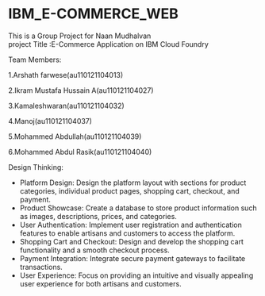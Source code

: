 # IBM_E-COMMERCE_WEB
This is a Group Project for Naan Mudhalvan </br>
project Title :E-Commerce Application on IBM Cloud Foundry

Team Members: 

1.Arshath farwese(au110121104013)

2.Ikram Mustafa Hussain A(au110121104027)

3.Kamaleshwaran(au110121104032)

4.Manoj(au110121104037)

5.Mohammed Abdullah(au110121104039)

6.Mohammed Abdul Rasik(au110121104040)

Design Thinking:

- Platform Design: Design the platform layout with sections for product categories, individual product pages, shopping cart, checkout, and payment.
- Product Showcase: Create a database to store product information such as images, descriptions, prices, and categories.
- User Authentication: Implement user registration and authentication features to enable artisans and customers to access the platform.
- Shopping Cart and Checkout: Design and develop the shopping cart functionality and a smooth checkout process.
- Payment Integration: Integrate secure payment gateways to facilitate transactions.
- User Experience: Focus on providing an intuitive and visually appealing user experience for both artisans and customers.


